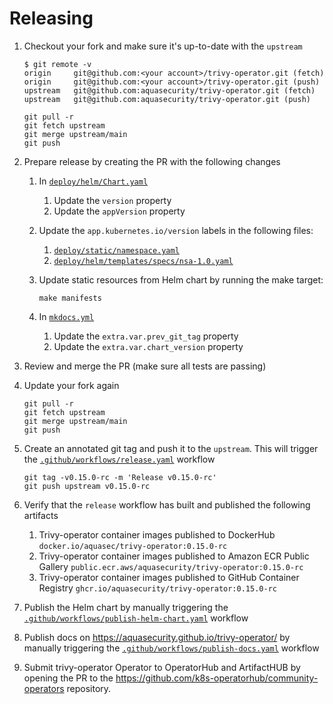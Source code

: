 # Releasing

1. Checkout your fork and make sure it's up-to-date with the `upstream`

   ```console
   $ git remote -v
   origin     git@github.com:<your account>/trivy-operator.git (fetch)
   origin     git@github.com:<your account>/trivy-operator.git (push)
   upstream   git@github.com:aquasecurity/trivy-operator.git (fetch)
   upstream   git@github.com:aquasecurity/trivy-operator.git (push)
   ```

   ```
   git pull -r
   git fetch upstream
   git merge upstream/main
   git push
   ```

2. Prepare release by creating the PR with the following changes
   1. In [`deploy/helm/Chart.yaml`]
      1. Update the `version` property
      2. Update the `appVersion` property
   2. Update the `app.kubernetes.io/version` labels in the following files:
      1. [`deploy/static/namespace.yaml`]
      2. [`deploy/helm/templates/specs/nsa-1.0.yaml`]
   3. Update static resources from Helm chart by running the make target:

      ```
      make manifests
      ```

   4. In [`mkdocs.yml`]
      1. Update the `extra.var.prev_git_tag` property
      2. Update the `extra.var.chart_version` property
3. Review and merge the PR (make sure all tests are passing)
4. Update your fork again

   ```
   git pull -r
   git fetch upstream
   git merge upstream/main
   git push
   ```

5. Create an annotated git tag and push it to the `upstream`. This will trigger the [`.github/workflows/release.yaml`] workflow

   ```
   git tag -v0.15.0-rc -m 'Release v0.15.0-rc'
   git push upstream v0.15.0-rc
   ```

6. Verify that the `release` workflow has built and published the following artifacts
   1. Trivy-operator container images published to DockerHub
       `docker.io/aquasec/trivy-operator:0.15.0-rc`
   2. Trivy-operator container images published to Amazon ECR Public Gallery
       `public.ecr.aws/aquasecurity/trivy-operator:0.15.0-rc`
   2. Trivy-operator container images published to GitHub Container Registry
       `ghcr.io/aquasecurity/trivy-operator:0.15.0-rc`
7. Publish the Helm chart by manually triggering the [`.github/workflows/publish-helm-chart.yaml`] workflow
8. Publish docs on <https://aquasecurity.github.io/trivy-operator/> by manually triggering the [`.github/workflows/publish-docs.yaml`] workflow
9. Submit trivy-operator Operator to OperatorHub and ArtifactHUB by opening the PR to the <https://github.com/k8s-operatorhub/community-operators> repository.

[`deploy/helm/Chart.yaml`]: ./deploy/helm/Chart.yaml
[`deploy/static/namespace.yaml`]: ./deploy/static/namespace.yaml
[`deploy/helm/templates/specs/nsa-1.0.yaml`]: ./deploy/helm/templates/specs/nsa-1.0.yaml
[`mkdocs.yml`]: ./mkdocs.yml
[`.github/workflows/release.yaml`]: ./.github/workflows/release.yaml
[`.github/workflows/publish-helm-chart.yaml`]: ./.github/workflows/publish-helm-chart.yaml
[`.github/workflows/publish-docs.yaml`]: ./.github/workflows/publish-docs.yaml
